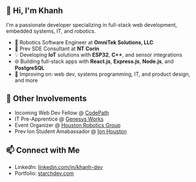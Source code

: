 ## 👋 Hi, I'm Khanh 
I'm a passionate developer specializing in full-stack web development, embedded systems, IT, and robotics.

- 🤖 Robotics Software Engineer at **OmniTek Solutions, LLC**
- 🔧 Prev SDE Consultant at **NT Corin**
- 💡 Developing **IoT** solutions with **ESP32**, **C++**, and sensor integrations  
- 🌐 Building full-stack apps with **React.js**, **Express.js**, **Node.js**, and **PostgreSQL**  
- 🧠 Improving on: web dev, systems programming, IT, and product design, and more

## 💼 Other Involvements
- Incoming Web Dev Fellow @ [CodePath](https://www.codepath.org/)
- IT Pre-Apprentice @ [Genesys Works](https://genesysworks.org/)
- Event Organizer @ [Houston Robotics Group](https://www.meetup.com/houstonroboticsgroup/)
- Prev Ion Student Amabassador @ [Ion Houston](https://iondistrict.com/)

## 📫 Connect with Me
- LinkedIn: [linkedin.com/in/khanh-dev](https://www.linkedin.com/in/khanh-dev/)
- Portfolio: [starchdev.com](https://starchdev.com/)

<!--
**sixthsenseriot/sixthsenseriot** is a ✨ _special_ ✨ repository because its `README.md` (this file) appears on your GitHub profile.

Here are some ideas to get you started:

- 🔭 I’m currently working on ...
- 🌱 I’m currently learning ...
- 👯 I’m looking to collaborate on ...
- 🤔 I’m looking for help with ...
- 💬 Ask me about ...
- 📫 How to reach me: ...
- 😄 Pronouns: ...
- ⚡ Fun fact: ...
-->
